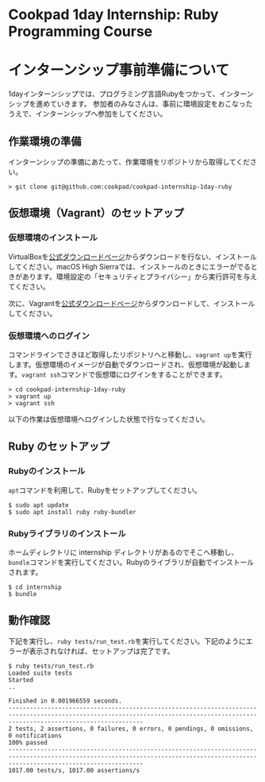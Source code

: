 # Cookpad 1day Internship: Ruby Programming Course

# インターンシップ事前準備について

1dayインターンシップでは、プログラミング言語Rubyをつかって、インターンシップを進めていきます。
参加者のみなさんは、事前に環境設定をおこなったうえで、インターンシップへ参加をしてください。

## 作業環境の準備

インターンシップの準備にあたって、作業環境をリポジトリから取得してください。

```
> git clone git@github.com:cookpad/cookpad-internship-1day-ruby
```

## 仮想環境（Vagrant）のセットアップ

### 仮想環境のインストール

VirtualBoxを[公式ダウンロードページ](http://www.oracle.com/technetwork/server-storage/virtualbox/downloads/index.html)からダウンロードを行ない、インストールしてください。macOS High Sierraでは、インストールのときにエラーがでるときがあります。環境設定の「セキュリティとプライバシー」から実行許可を与えてください。

次に、Vagrantを[公式ダウンロードページ](https://www.vagrantup.com/downloads.html)からダウンロードして、インストールしてください。

### 仮想環境へのログイン

コマンドラインでさきほど取得したリポジトリへと移動し、`vagrant up`を実行します。仮想環境のイメージが自動でダウンロードされ、仮想環境が起動します。`vagrant ssh`コマンドで仮想環にログインをすることができます。

```
> cd cookpad-internship-1day-ruby
> vagrant up
> vagrant ssh
```

以下の作業は仮想環境へログインした状態で行なってください。

## Ruby のセットアップ

### Rubyのインストール

`apt`コマンドを利用して、Rubyをセットアップしてください。

```
$ sudo apt update
$ sudo apt install ruby ruby-bundler
```

### Rubyライブラリのインストール

ホームディレクトリに internship ディレクトリがあるのでそこへ移動し、`bundle`コマンドを実行してください。Rubyのライブラリが自動でインストールされます。

```
$ cd internship
$ bundle
```

## 動作確認

下記を実行し、`ruby tests/run_test.rb`を実行してください。下記のようにエラーが表示されなければ、セットアップは完了です。

```
$ ruby tests/run_test.rb
Loaded suite tests
Started
..

Finished in 0.001966559 seconds.
----------------------------------------------------------------------------------------------------------------------------------------------------------------------------------
2 tests, 2 assertions, 0 failures, 0 errors, 0 pendings, 0 omissions, 0 notifications
100% passed
----------------------------------------------------------------------------------------------------------------------------------------------------------------------------------
1017.00 tests/s, 1017.00 assertions/s
```
